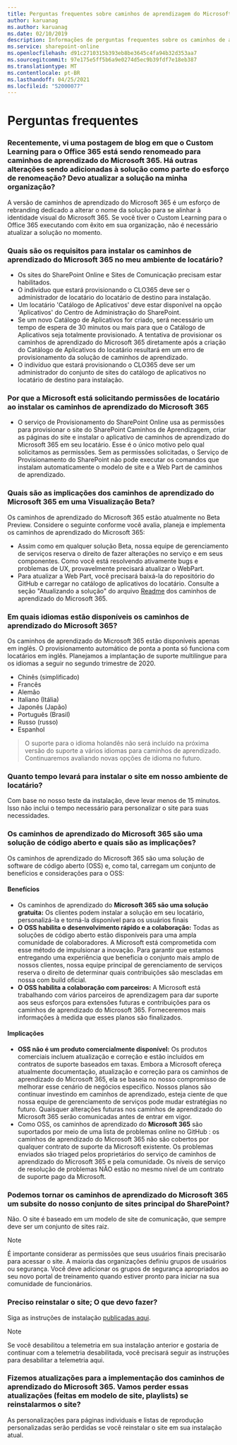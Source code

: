 ```yaml
---
title: Perguntas frequentes sobre caminhos de aprendizagem do Microsoft 365
author: karuanag
ms.author: karuanag
ms.date: 02/10/2019
description: Informações de perguntas frequentes sobre os caminhos de aprendizado do Microsoft 365
ms.service: sharepoint-online
ms.openlocfilehash: d91c2710315b393eb8be3645c4fa94b32d353aa7
ms.sourcegitcommit: 97e175e5ff5b6a9e0274d5ec9b39fdf7e18eb387
ms.translationtype: MT
ms.contentlocale: pt-BR
ms.lasthandoff: 04/25/2021
ms.locfileid: "52000077"
---
```

# <a name="frequently-asked-questions"></a>Perguntas frequentes

### <a name="i-recently-saw-a-blog-post-that-custom-learning-for-office-365-is-being-renamed-to-microsoft-365-learning-pathways-are-there-other-changes-being-added-to-the-solution-as-part-of-the-renaming-effort-should-i-update-the-solution-in-my-organization"></a>Recentemente, vi uma postagem de blog em que o Custom Learning para o Office 365 está sendo renomeado para caminhos de aprendizado do Microsoft 365. Há outras alterações sendo adicionadas à solução como parte do esforço de renomeação? Devo atualizar a solução na minha organização?

A versão de caminhos de aprendizado do Microsoft 365 é um esforço de rebranding dedicado a alterar o nome da solução para se alinhar à identidade visual do Microsoft 365. Se você tiver o Custom Learning para o Office 365 executando com êxito em sua organização, não é necessário atualizar a solução no momento.  

### <a name="what-are-the-requirements-for-installing-microsoft-365-learning-pathways-into-my-tenant-environment"></a>Quais são os requisitos para instalar os caminhos de aprendizado do Microsoft 365 no meu ambiente de locatário?

- Os sites do SharePoint Online e Sites de Comunicação precisam estar habilitados.
- O indivíduo que estará provisionando o CLO365 deve ser o administrador de locatário do locatário de destino para instalação.
- Um locatário 'Catálogo de Aplicativos' deve estar disponível na opção 'Aplicativos' do Centro de Administração do SharePoint.
- Se um novo Catálogo de Aplicativos for criado, será necessário um tempo de espera de 30 minutos ou mais para que o Catálogo de Aplicativos seja totalmente provisionado. A tentativa de provisionar os caminhos de aprendizado do Microsoft 365 diretamente após a criação do Catálogo de Aplicativos do locatário resultará em um erro de provisionamento da solução de caminhos de aprendizado. 
- O indivíduo que estará provisionando o CLO365 deve ser um administrador do conjunto de sites do catálogo de aplicativos no locatário de destino para instalação.

### <a name="why-is-microsoft-asking-for-tenant-permissions-when-installing-microsoft-365-learning-pathways"></a>Por que a Microsoft está solicitando permissões de locatário ao instalar os caminhos de aprendizado do Microsoft 365 

- O serviço de Provisionamento do SharePoint Online usa as permissões para provisionar o site do SharePoint Caminhos de Aprendizagem, criar as páginas do site e instalar o aplicativo de caminhos de aprendizado do Microsoft 365 em seu locatário. Esse é o único motivo pelo qual solicitamos as permissões. Sem as permissões solicitadas, o Serviço de Provisionamento do SharePoint não pode executar os comandos que instalam automaticamente o modelo de site e a Web Part de caminhos de aprendizado. 

### <a name="what-are-the-implications-of-microsoft-365-learning-pathways-being-in-a-beta-preview"></a>Quais são as implicações dos caminhos de aprendizado do Microsoft 365 em uma Visualização Beta? 

Os caminhos de aprendizado do Microsoft 365 estão atualmente no Beta Preview. Considere o seguinte conforme você avalia, planeja e implementa os caminhos de aprendizado do Microsoft 365:

- Assim como em qualquer solução Beta, nossa equipe de gerenciamento de serviços reserva o direito de fazer alterações no serviço e em seus componentes. Como você está resolvendo ativamente bugs e problemas de UX, provavelmente precisará atualizar o WebPart.
- Para atualizar a Web Part, você precisará baixá-la do repositório do GitHub e carregar no catálogo de aplicativos do locatário. Consulte a seção "Atualizando a solução" do arquivo [Readme](https://github.com/pnp/custom-learning-office-365/blob/master/README.md) dos caminhos de aprendizado do Microsoft 365. 

### <a name="what-languages-is-microsoft-365-learning-pathways-available-in"></a>Em quais idiomas estão disponíveis os caminhos de aprendizado do Microsoft 365?

Os caminhos de aprendizado do Microsoft 365 estão disponíveis apenas em inglês. O provisionamento automático de ponta a ponta só funciona com locatários em inglês. Planejamos a implantação de suporte multilíngue para os idiomas a seguir no segundo trimestre de 2020. 

- Chinês (simplificado) 
- Francês  
- Alemão 
- Italiano (Itália) 
- Japonês (Japão)  
- Português (Brasil) 
- Russo (russo)  
- Espanhol 

> O suporte para o idioma holandês não será incluído na próxima versão do suporte a vários idiomas para caminhos de aprendizado. Continuaremos avaliando novas opções de idioma no futuro.

### <a name="how-long-will-it-take-to-install-the-site-in-our-tenant-environment"></a>Quanto tempo levará para instalar o site em nosso ambiente de locatário?

Com base no nosso teste da instalação, deve levar menos de 15 minutos. Isso não inclui o tempo necessário para personalizar o site para suas necessidades.

### <a name="is-microsoft-365-learning-pathways-an-open-source-solution-and-what-are-the-implications"></a>Os caminhos de aprendizado do Microsoft 365 são uma solução de código aberto e quais são as implicações?

Os caminhos de aprendizado do Microsoft 365 são uma solução de software de código aberto (OSS) e, como tal, carregam um conjunto de benefícios e considerações para o OSS:

#### <a name="benefits"></a>Benefícios 
- Os caminhos de aprendizado do **Microsoft 365 são uma solução gratuita:** Os clientes podem instalar a solução em seu locatário, personalizá-la e torná-la disponível para os usuários finais
- **O OSS habilita o desenvolvimento rápido e a colaboração:**  Todas as soluções de código aberto estão disponíveis para uma ampla comunidade de colaboradores.  A Microsoft está comprometida com esse método de impulsionar a inovação.  Para garantir que estamos entregando uma experiência que beneficia o conjunto mais amplo de nossos clientes, nossa equipe principal de gerenciamento de serviços reserva o direito de determinar quais contribuições são mescladas em nossa com build oficial.  
- **O OSS habilita a colaboração com parceiros:** A Microsoft está trabalhando com vários parceiros de aprendizagem para dar suporte aos seus esforços para extensões futuras e contribuições para os caminhos de aprendizado do Microsoft 365. Forneceremos mais informações à medida que esses planos são finalizados. 
    
#### <a name="implications"></a>Implicações
- **OSS não é um produto comercialmente disponível:** Os produtos comerciais incluem atualização e correção e estão incluídos em contratos de suporte baseados em taxas. Embora a Microsoft ofereça atualmente documentação, atualização e correção para os caminhos de aprendizado do Microsoft 365, ela se baseia no nosso compromisso de melhorar esse cenário de negócios específico. Nossos planos são continuar investindo em caminhos de aprendizado, esteja ciente de que nossa equipe de gerenciamento de serviços pode mudar estratégias no futuro. Quaisquer alterações futuras nos caminhos de aprendizado do Microsoft 365 serão comunicadas antes de entrar em vigor. 
- Como OSS, os caminhos de aprendizado do **Microsoft 365** são suportados por meio de uma lista de problemas online no GitHub : os caminhos de aprendizado do Microsoft 365 não são cobertos por qualquer contrato de suporte da Microsoft existente. Os problemas enviados são triaged pelos proprietários do serviço de caminhos de aprendizado do Microsoft 365 e pela comunidade. Os níveis de serviço de resolução de problemas NÃO estão no mesmo nível de um contrato de suporte pago da Microsoft.  

### <a name="can-we-make-the-microsoft-365-learning-pathways-a-subsite-of-our-primary-sharepoint-site-collection"></a>Podemos tornar os caminhos de aprendizado do Microsoft 365 um subsite do nosso conjunto de sites principal do SharePoint?

Não. O site é baseado em um modelo de site de comunicação, que sempre deve ser um conjunto de sites raiz.

> [!NOTE]
> É importante considerar as permissões que seus usuários finais precisarão para acessar o site. A maioria das organizações definiu grupos de usuários ou segurança. Você deve adicionar os grupos de segurança apropriados ao seu novo portal de treinamento quando estiver pronto para iniciar na sua comunidade de funcionários.

### <a name="i-need-to-reinstall-the-site-what-should-i-do"></a>Preciso reinstalar o site; O que devo fazer?

Siga as instruções de instalação [publicadas aqui](custom_provision.md).

> [!NOTE]
> Se você desabilitou a telemetria em sua instalação anterior e gostaria de continuar com a telemetria desabilitada, você precisará seguir as instruções para desabilitar a telemetria aqui.

### <a name="we-made-updates-to-our-implementation-of-microsoft-365-learning-pathways-will-we-lose-these-updates-made-to-site-template-playlists-if-we-reinstall-the-site"></a>Fizemos atualizações para a implementação dos caminhos de aprendizado do Microsoft 365. Vamos perder essas atualizações (feitas em modelo de site, playlists) se reinstalarmos o site?

As personalizações para páginas individuais e listas de reprodução personalizadas serão perdidas se você reinstalar o site em sua instalação atual.  
